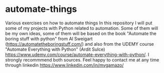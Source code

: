 # automate-things
Various exercises on how to automate things
In this repository I will put some of my projects with Python related to automation. Some of them will be my own ideas, some of them will be based on the book "Automate the boring stuff with python" from Al Sweigart (https://automatetheboringstuff.com/) and also from the UDEMY course "Automate Everything with Python" (Ardit Sulce) https://www.udemy.com/course/automate-everything-with-python/. I strongly recommmend both sources.
Feel happy to contact me at any time through linkedin https://www.linkedin.com/in/mvgamazo/
